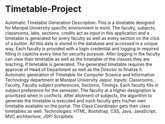 # Timetable-Project
Automatic Timetable Generation
Description: This is a timetable designed for Manipal
University specific environment in mind. The faculty, subjects, classrooms, labs,
sections, credits act as input in this application and a timetable is generated for
every faculty as well as every section on the click of a button. All this data is stored
in the database and accessed in a unique way. Each faculty is provided with a login
credential and logging in required filling in captcha every time for security purpose.
After logging in the faculty can view their timetable as well as the timetable of the
classes they are teaching, if timetable is generated. The generated timetable
requires the approval of Head of Department as well as the Director to finalize it.
Automatic generation of Timetable for Computer Science and Information Technology department at Manipal University Jaipur. 
Inputs: Classrooms, Faculty, Faculty subject preferences, Sections, Timings.
Each faculty fills in subject preference for the semester. The faculty at a higher designation is prioritized when in conflicts. After allotment of subjects, the algorithm to generate the timetable is executed and each faculty gets his/her own timetable available on the portal. The Class Coordinator gets their class timetables as well.
Technologies: HTML, Bootstrap, CSS, Java, JavaScript, MVC architecture, JSP/ Scriptlets.
